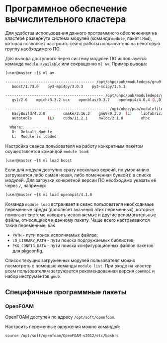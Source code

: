 # Программное обеспечение вычислительного кластера

Для удобства использования данного программного обеспечениея на кластере развернута система модулей (команда `module`, пакет `LMod`), которая позволяет настроить сеанс работы пользователя на некоторую группу необходимого ПО.

Для вывода доступного через систему модулей ПО используется команда `module available` или сокращенно `ml av`. Пример вывода:
```bash
[user@master ~]$ ml av

---------------------------------------- /opt/ohpc/pub/moduledeps/gnu9-openmpi4 ----------------------------------------
   boost/1.73.0    py3-mpi4py/3.0.3    py3-scipy/1.5.1

-------------------------------------------- /opt/ohpc/pub/moduledeps/gnu9 ---------------------------------------------
   gsl/2.6    mpich/3.3.2-ucx    openblas/0.3.7    openmpi4/4.0.4 (L,D)    openmpi4/4.1.0    py3-numpy/1.19.0

---------------------------------------------- /opt/ohpc/pub/modulefiles -----------------------------------------------
   EasyBuild/4.3.0        cmake/3.16.2    gnu9/9.3.0  (L)    libfabric/1.10.1 (L)    os            prun/2.0  (L)
   autotools       (L)    cuda/11.2.1     hwloc/2.1.0        ohpc             (L)    pmix/3.1.4    ucx/1.8.0 (L)

  Where:
   D:  Default Module
   L:  Module is loaded
```

Настройка сеанса пользователя на работу конкретным пакетом осуществляется командой `module load`:
```bash
[user@master ~]$ ml load boost
```
Если для модуля доступно сразу несколько версий, по умолчанию загружается либо самая новая, либо помеченная буквой `D` в списке модулей. Для загрузки конкретной версии ПО необходимо указать её через `/`, например:
```bash
[user@master ~]$ ml load openmpi4/4.1.0
```

Команда `module load` встраивает в сеанс пользователя необходимые переменные среды (дополняет значения этих переменных), которые помогают системе находить исполняемые и другие вспомогательные файлы, относящиеся к данному пакету. Чаще всего настраиваются такие переменные, как

- `PATH` - пути поиск исполняемых файлов;
- `LD_LIBRARY_PATH` - пути поиска подгружаемых библиотек;
- `PKG_CONFIG_DATA` - пути поиска конфигурационных файлов пакетов для pkgconfig.

Список текущих загруженных модулей пользователя можно посмотреть с помощью команды `module list`. При входе на кластер всем пользователям загружается рекомендованная версия `openmpi` и набор инструментов `gnu9`.

## Специфичные программные пакеты

### OpenFOAM

OpenFOAM доступен по адресу `/opt/soft/openfoam`.

Настроить переменные окружения можно командой:
```
source /opt/soft/openfoam/OpenFOAM-v2012/etc/bashrc
```